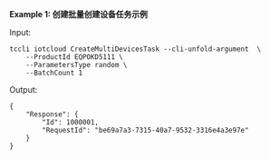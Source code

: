 **Example 1: 创建批量创建设备任务示例**



Input: 

```
tccli iotcloud CreateMultiDevicesTask --cli-unfold-argument  \
    --ProductId EQPOKD5111 \
    --ParametersType random \
    --BatchCount 1
```

Output: 
```
{
    "Response": {
        "Id": 1000001,
        "RequestId": "be69a7a3-7315-40a7-9532-3316e4a3e97e"
    }
}
```

